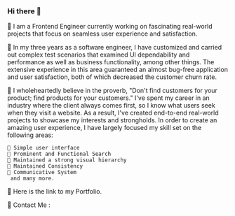 ### Hi there 👋

📌 I am a Frontend Engineer currently working on fascinating real-world projects that focus on seamless user experience and satisfaction.

📌 In my three years as a software engineer, I have customized and carried out complex test scenarios that examined UI dependability and performance as well as business functionality, among other things. The extensive experience in this area guaranteed an almost bug-free application and user satisfaction, both of which decreased the customer churn rate.

📌 I wholeheartedly believe in the proverb, "Don't find customers for your product; find products for your customers." I've spent my career in an industry where the client always comes first, so I know what users seek when they visit a website. As a result, I've created end-to-end real-world projects to showcase my interests and strongholds. In order to create an amazing user experience, I have largely focused my skill set on the following areas:

    📍 Simple user interface
    📍 Prominent and Functional Search
    📍 Maintained a strong visual hierarchy
    📍 Maintained Consistency
    📍 Communicative System
     and many more.

📌 Here is the link to my Portfolio.

📌 Contact Me :



    
<!--
**gautoma/gautoma** is a ✨ _special_ ✨ repository because its `README.md` (this file) appears on your GitHub profile.

Here are some ideas to get you started:

- 🔭 I’m currently working on ...
- 🌱 I’m currently learning ...
- 👯 I’m looking to collaborate on ...
- 🤔 I’m looking for help with ...
- 💬 Ask me about ...
- 📫 How to reach me: ...
- 😄 Pronouns: ...
- ⚡ Fun fact: ...
-->
